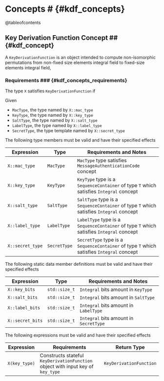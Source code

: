 # Concepts # {#kdf_concepts}

@tableofcontents

## Key Derivation Function Concept ## {#kdf_concept}

A ```KeyDerivationFunction``` is an object intended to compute non-isomorphic permutations from non-fixed size elements
integral field to fixed-size elements integral field,

### Requirements ### {#kdf_concepts_requirements}

The type ```X``` satisfies ```KeyDerivationFunction``` if

Given

* ```MacType```, the type named by ```X::mac_type```
* ```KeyType```, the type named by ```X::key_type```
* ```SaltType```, the type named by ```X::salt_type```
* ```LabelType```, the type named by ```X::label_type```
* ```SecretType```, the type template named by ```X::secret_type```

The following type members must be valid and have their specified effects

|Expression                   |Type              |Requirements and Notes       |
|-----------------------------|------------------|-----------------------------|
|```X::mac_type```            |```MacType```     |```MacType``` type satisfies ```MessageAuthenticationCode``` concept|
|```X::key_type```            |```KeyType```     |```KeyType``` type is a ```SequenceContainer``` of type ```T``` which satisfies ```Integral``` concept|
|```X::salt_type```           |```SaltType```    |```SaltType``` type is a ```SequenceContainer``` of type ```T``` which satisfies ```Integral``` concept|
|```X::label_type```          |```LabelType```   |```LabelType``` type is a ```SequenceContainer``` of type ```T``` which satisfies ```Integral``` concept|
|```X::secret_type```         |```SecretType```  |```SecretType``` type is a ```SequenceContainer``` of type ```T``` which satisfies ```Integral``` concept|

The following static data member definitions must be valid and have their specified effects

|Expression          |Type             |Requirements and Notes                 |
|--------------------|-----------------|---------------------------------------|
|```X::key_bits```   |```std::size_t```|```Integral``` bits amount in ```KeyType```|
|```X::salt_bits```  |```std::size_t```|```Integral``` bits amount in ```SaltType```|
|```X::label_bits``` |```std::size_t```|```Integral``` bits amount in ```LabelType```|
|```X::secret_bits```|```std::size_t```|```Integral``` bits amount in ```SecretType```|

The following expressions must be valid and have their specified effects

|Expression                 |Requirements      |Return Type                    |
|---------------------------|------------------|-------------------------------|
|```X(key_type)```|Constructs stateful ```KeyDerivationFunction``` object with input key of ```key_type```|```KeyDerivationFunction```|
